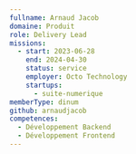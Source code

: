 ```yaml
---
fullname: Arnaud Jacob
domaine: Produit
role: Delivery Lead
missions:
  - start: 2023-06-28
    end: 2024-04-30
    status: service
    employer: Octo Technology
    startups:
      - suite-numerique
memberType: dinum
github: arnaudjacob
competences:
  - Développement Backend
  - Développement Frontend
---
```

